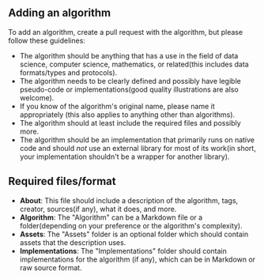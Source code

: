 
## Adding an algorithm
To add an algorithm, create a pull request with the algorithm, but please follow these guidelines:
+ The algorithm should be anything that has a use in the field of data science, computer science, mathematics, or related(this includes data formats/types and protocols).
+ The algorithm needs to be clearly defined and possibly have legible pseudo-code or implementations(good quality illustrations are also welcome).
+ If you know of the algorithm's original name, please name it appropriately (this also applies to anything other than algorithms).
+ The algorithm should at least include the required files and possibly more.
+ The algorithm should be an implementation that primarily runs on native code and should *not* use an external library for most of its work(in short, your implementation shouldn't be a wrapper for another library).

## Required files/format
+ **About**: This file should include a description of the algorithm, tags, creator, sources(if any), what it does, and more.
+ **Algorithm**: The "Algorithm" can be a Markdown file or a folder(depending on your preference or the algorithm's complexity).
+ **Assets**: The "Assets" folder is an optional folder which should contain assets that the description uses.
+ **Implementations**: The "Implementations" folder should contain implementations for the algorithm (if any), which can be in Markdown or raw source format.